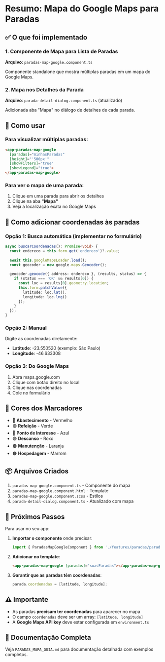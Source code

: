# Resumo: Mapa do Google Maps para Paradas

## ✅ O que foi implementado

### 1. Componente de Mapa para Lista de Paradas
**Arquivo**: `paradas-map-google.component.ts`

Componente standalone que mostra múltiplas paradas em um mapa do Google Maps.

### 2. Mapa nos Detalhes da Parada
**Arquivo**: `parada-detail-dialog.component.ts` (atualizado)

Adicionada aba "Mapa" no diálogo de detalhes de cada parada.

## 🚀 Como usar

### Para visualizar múltiplas paradas:

```html
<app-paradas-map-google
  [paradas]="minhasParadas"
  [height]="'500px'"
  [showFilters]="true"
  [showLegend]="true">
</app-paradas-map-google>
```

### Para ver o mapa de uma parada:

1. Clique em uma parada para abrir os detalhes
2. Clique na aba **"Mapa"**
3. Veja a localização exata no Google Maps

## 📍 Como adicionar coordenadas às paradas

### Opção 1: Busca automática (implementar no formulário)

```typescript
async buscarCoordenadas(): Promise<void> {
  const endereco = this.form.get('endereco')?.value;
  
  await this.googleMapsLoader.load();
  const geocoder = new google.maps.Geocoder();
  
  geocoder.geocode({ address: endereco }, (results, status) => {
    if (status === 'OK' && results[0]) {
      const loc = results[0].geometry.location;
      this.form.patchValue({
        latitude: loc.lat(),
        longitude: loc.lng()
      });
    }
  });
}
```

### Opção 2: Manual

Digite as coordenadas diretamente:
- **Latitude**: -23.550520 (exemplo: São Paulo)
- **Longitude**: -46.633308

### Opção 3: Do Google Maps

1. Abra maps.google.com
2. Clique com botão direito no local
3. Clique nas coordenadas
4. Cole no formulário

## 🎨 Cores dos Marcadores

- 🔴 **Abastecimento** - Vermelho
- 🟢 **Refeição** - Verde
- 🔵 **Ponto de Interesse** - Azul
- 🟣 **Descanso** - Roxo
- 🟠 **Manutenção** - Laranja
- 🟤 **Hospedagem** - Marrom

## 📦 Arquivos Criados

1. `paradas-map-google.component.ts` - Componente do mapa
2. `paradas-map-google.component.html` - Template
3. `paradas-map-google.component.scss` - Estilos
4. `parada-detail-dialog.component.ts` - Atualizado com mapa

## 🔧 Próximos Passos

Para usar no seu app:

1. **Importar o componente** onde precisar:
   ```typescript
   import { ParadasMapGoogleComponent } from './features/paradas/paradas-map/paradas-map-google.component';
   ```

2. **Adicionar no template**:
   ```html
   <app-paradas-map-google [paradas]="suasParadas"></app-paradas-map-google>
   ```

3. **Garantir que as paradas têm coordenadas**:
   ```typescript
   parada.coordenadas = [latitude, longitude];
   ```

## ⚠️ Importante

- As paradas **precisam ter coordenadas** para aparecer no mapa
- O campo `coordenadas` deve ser um array: `[latitude, longitude]`
- A **Google Maps API key** deve estar configurada em `environment.ts`

## 📖 Documentação Completa

Veja `PARADAS_MAPA_GUIA.md` para documentação detalhada com exemplos completos.
